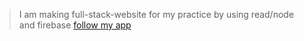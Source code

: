 >I am making full-stack-website for my practice by using read/node and firebase
>[follow my app](https://github.com/Krish4206/fullstack_project_aug20.git)